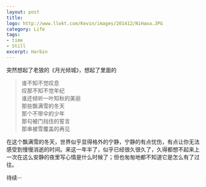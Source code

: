 ```yaml
---
layout: post
title:
logo: http://www.llokt.com/Kevin/images/201412/NiHaoa.JPG
category: Life
tags: 
- time
- Still
excerpt: Harbin
---
```


突然想起了老狼的《月光倾城》，想起了里面的 
> 谁不知不觉叹息    
> 叹那不知不觉年纪     
> 谁还倾听一叶知秋的美丽    
> 那些飘满雪的冬天    
> 那个不带伞的少年    
> 那句被门挡住的誓言    
> 那串被雪覆盖的再见    

在这个飘满雪的冬天，世界似乎显得格外的宁静，宁静的有点忧伤，有点让你无法感受到慢慢消逝的时间。来这一年半了，似乎已经很久很久了，久得都想不起来上一次在这么安静的夜里写心情是什么时候了；但也匆匆地都不知道它是怎么有了过往。    

待续···

